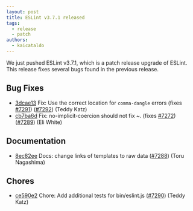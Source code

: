 ```yaml
---
layout: post
title: ESLint v3.7.1 released
tags:
  - release
  - patch
authors:
  - kaicataldo
---
```


We just pushed ESLint v3.7.1, which is a patch release upgrade of ESLint. This release  fixes several bugs found in the previous release.










## Bug Fixes


* [3dcae13](https://github.com/eslint/eslint/commit/3dcae13) Fix: Use the correct location for `comma-dangle` errors (fixes [#7291](https://github.com/eslint/eslint/issues/7291)) ([#7292](https://github.com/eslint/eslint/issues/7292)) (Teddy Katz)
* [cb7ba6d](https://github.com/eslint/eslint/commit/cb7ba6d) Fix: no-implicit-coercion should not fix ~. (fixes [#7272](https://github.com/eslint/eslint/issues/7272)) ([#7289](https://github.com/eslint/eslint/issues/7289)) (Eli White)




## Documentation


* [8ec82ee](https://github.com/eslint/eslint/commit/8ec82ee) Docs: change links of templates to raw data ([#7288](https://github.com/eslint/eslint/issues/7288)) (Toru Nagashima)








## Chores


* [ce590e2](https://github.com/eslint/eslint/commit/ce590e2) Chore: Add additional tests for bin/eslint.js ([#7290](https://github.com/eslint/eslint/issues/7290)) (Teddy Katz)
